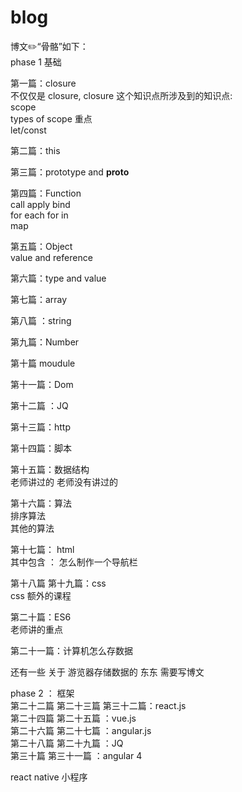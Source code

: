 # blog 
 
 博文✏️“骨骼”如下：<br>
 phase 1 基础 <br>
 
 第一篇：closure<br> 
 不仅仅是 closure, closure 这个知识点所涉及到的知识点:<br>
 scope<br>
 types of scope 重点<br>
 let/const <br>
 
 第二篇：this<br>
 
 第三篇：prototype and __proto__<br>
 
 第四篇：Function <br>
 call apply bind <br>
 for each for in <br>
 map <br>
 
 第五篇：Object<br>
 value and reference <br>
 
 第六篇：type and value <br>
 
 第七篇：array<br>
 
 第八篇 ：string <br>
 
 第九篇：Number <br>
  
 第十篇 moudule <br>
 
 第十一篇：Dom<br>
 
 第十二篇 ：JQ <br>
 
 第十三篇：http <br>
 
 第十四篇：脚本 <br>
 
 第十五篇：数据结构 <br> 
 老师讲过的
 老师没有讲过的 
 
 第十六篇：算法<br>
 排序算法<br> 
 其他的算法<br>

 
 第十七篇： html <br> 
 其中包含 ： 怎么制作一个导航栏 <br>
 
 
 第十八篇 第十九篇：css <br> 
 css 额外的课程 <br>
 
 第二十篇：ES6<br> 
 老师讲的重点 <br>
 
 第二十一篇：计算机怎么存数据<br>
 
 还有一些 关于 游览器存储数据的 东东 需要写博文  <br> 
 
 phase 2 ： 框架 <br>
 第二十二篇 第二十三篇  第三十二篇：react.js  <br>
 第二十四篇 第二十五篇 ：vue.js  <br>
 第二十六篇 第二十七篇 ：angular.js  <br>
 第二十八篇 第二十九篇 ：JQ<br>
 第三十篇  第三十一篇 ：angular 4 <br>
 
 react native  小程序 <br> 
 
 



 
 
 
 
 
 
 
 
 
 
 
 

 
 
 
 
